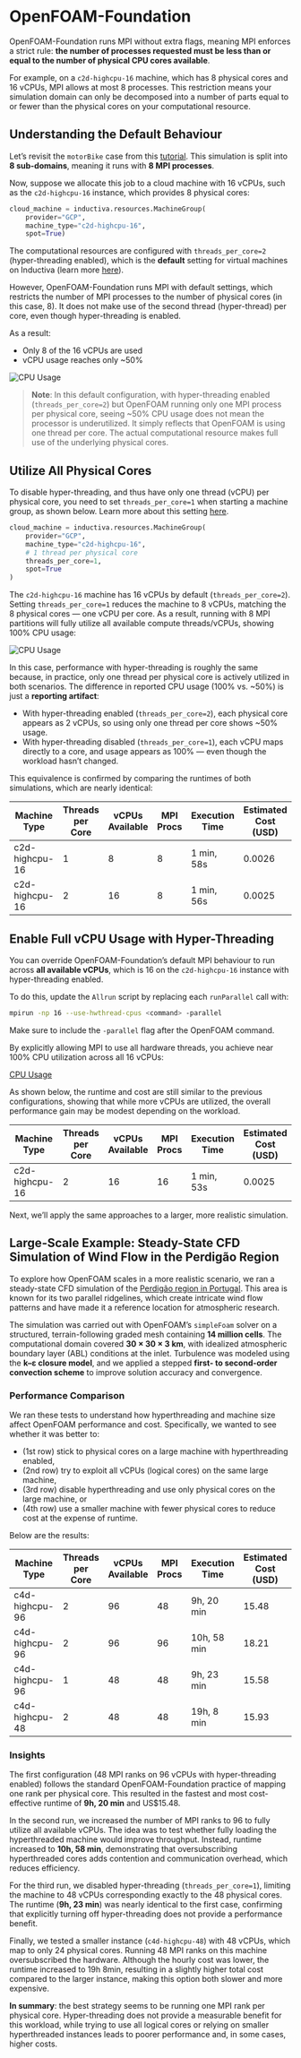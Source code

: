 # OpenFOAM-Foundation
OpenFOAM-Foundation runs MPI without extra flags, meaning MPI enforces a strict rule: **the number of processes requested must be less than or equal to the number of physical CPU cores available**.

For example, on a `c2d-highcpu-16` machine, which has 8 physical cores and 16 vCPUs, MPI allows at most 8 processes. This restriction means your simulation domain can only be decomposed into a number of parts equal to or fewer than the physical cores on your computational resource.

## Understanding the Default Behaviour
Let’s revisit the `motorBike` case from this [tutorial](../../quick-start). This simulation is split into **8 sub-domains**, meaning it runs with **8 MPI processes**.

Now, suppose we allocate this job to a cloud machine with 16 vCPUs, such as the `c2d-highcpu-16` instance, which 
provides 8 physical cores:

```python
cloud_machine = inductiva.resources.MachineGroup(
    provider="GCP",
    machine_type="c2d-highcpu-16",
    spot=True)
```

The computational resources are configured with `threads_per_core=2` (hyper-threading enabled), which is the **default** setting for virtual machines on Inductiva (learn more [here](https://inductiva.ai/guides/how-it-works/machines/hyperthreading)). 

However, OpenFOAM-Foundation runs MPI with default settings, which restricts the number of MPI processes to the number of physical cores (in this case, 8). It does not make use of the second thread (hyper-thread) per core, even though hyper-threading is enabled.

As a result:
* Only 8 of the 16 vCPUs are used
* vCPU usage reaches only ~50%

![CPU Usage](openfoam/quick-start/system_metrics_50_2tpc)

> **Note**: In this default configuration, with hyper-threading enabled (`threads_per_core=2`) but OpenFOAM running only one MPI process per physical core, seeing ~50% CPU usage does not mean the processor is underutilized. It simply reflects that OpenFOAM is using one thread per core. The actual computational resource makes full use of the underlying physical cores.

## Utilize All Physical Cores
To disable hyper-threading, and thus have only one thread (vCPU) per physical core, you need to set `threads_per_core=1` when starting a machine group, as shown below. Learn more about this setting [here](https://inductiva.ai/guides/how-it-works/machines/hyperthreading).

```python
cloud_machine = inductiva.resources.MachineGroup(
    provider="GCP",
    machine_type="c2d-highcpu-16",
    # 1 thread per physical core
	threads_per_core=1,
    spot=True
)
```

The `c2d-highcpu-16` machine has 16 vCPUs by default (`threads_per_core=2`). Setting `threads_per_core=1` reduces the machine to 8 vCPUs, matching the 8 physical cores — one vCPU per core. As a result, running with 8 MPI partitions will fully utilize all available compute threads/vCPUs, showing 100% CPU usage:

![CPU Usage](openfoam/quick-start/system_metrics_100.png)

In this case, performance with hyper-threading is roughly the same because, in practice, only one thread per physical core is actively utilized in both scenarios. The difference in reported CPU usage (100% vs. ~50%) is just a **reporting artifact**:
- With hyper-threading enabled (`threads_per_core=2`), each physical core appears as 2 vCPUs, so using only one thread per core shows ~50% usage.
- With hyper-threading disabled (`threads_per_core=1`), each vCPU maps directly to a core, and usage appears as 100% — even though the workload hasn’t changed.

This equivalence is confirmed by comparing the runtimes of both simulations, which are nearly identical:

| Machine Type   | Threads per Core | vCPUs Available| MPI Procs |Execution Time | Estimated Cost (USD) |
| -------------- | ---------------- | ---------------|---------- |-------------- | -------------------- |
| c2d-highcpu-16 | 1                | 8              |  8        | 1 min, 58s    | 0.0026               |
| c2d-highcpu-16 | 2                | 16             |  8        | 1 min, 56s    | 0.0025               |

## Enable Full vCPU Usage with Hyper-Threading
You can override OpenFOAM-Foundation’s default MPI behaviour to run across **all available vCPUs**, which is 16 on the `c2d-highcpu-16` instance with hyper-threading enabled.

To do this, update the `Allrun` script by replacing each `runParallel` call with:

```bash
mpirun -np 16 --use-hwthread-cpus <command> -parallel
```

Make sure to include the `-parallel` flag after the OpenFOAM command.

By explicitly allowing MPI to use all hardware threads, you achieve near 100% CPU utilization across all 16 vCPUs:

[CPU Usage](openfoam/foundation_16_vcpus.png)

As shown below, the runtime and cost are still similar to the previous configurations, showing that while more vCPUs are utilized, the overall performance gain may be modest depending on the workload.

| Machine Type   | Threads per Core | vCPUs Available| MPI Procs |Execution Time | Estimated Cost (USD) |
| -------------- | ---------------- | ---------------|---------- |-------------- | -------------------- |
| c2d-highcpu-16 | 2                | 16             |  16       | 1 min, 53s    | 0.0025               |

Next, we’ll apply the same approaches to a larger, more realistic simulation.

## Large-Scale Example: Steady-State CFD Simulation of Wind Flow in the Perdigão Region
To explore how OpenFOAM scales in a more realistic scenario, we ran a steady-state CFD simulation of the [Perdigão region in Portugal](https://journals.ametsoc.org/view/journals/bams/100/5/bams-d-17-0227.1.xml). This area is known for its two parallel ridgelines, which create intricate wind flow patterns and have made it a reference location for atmospheric research.

The simulation was carried out with OpenFOAM’s `simpleFoam` solver on a structured, terrain-following graded mesh containing **14 million cells**. The computational domain covered **30 × 30 × 3 km**, with idealized atmospheric boundary layer (ABL) conditions at the inlet. Turbulence was modeled using the **k–ε closure model**, and we applied a stepped **first- to second-order convection scheme** to improve solution accuracy and convergence.

### Performance Comparison
We ran these tests to understand how hyperthreading and machine size affect OpenFOAM performance and cost. Specifically, we wanted to see whether it was better to:
- (1st row) stick to physical cores on a large machine with hyperthreading enabled,
- (2nd row) try to exploit all vCPUs (logical cores) on the same large machine,
- (3rd row) disable hyperthreading and use only physical cores on the large machine, or
- (4th row) use a smaller machine with fewer physical cores to reduce cost at the expense of runtime.

Below are the results:

| Machine Type   | Threads per Core | vCPUs Available | MPI Procs | Execution Time | Estimated Cost (USD) |
| -------------- | ---------------- | --------------- | --------- | -------------- | ---------- |
| c4d-highcpu-96 | 2                | 96              | 48        | 9h, 20 min   | 15.48      |
| c4d-highcpu-96 | 2                | 96              | 96        | 10h, 58 min  | 18.21      |
| c4d-highcpu-96 | 1                | 48              | 48        | 9h, 23 min   | 15.58      |
| c4d-highcpu-48 | 2                | 48              | 48        | 19h, 8 min   | 15.93      |

### Insights
The first configuration (48 MPI ranks on 96 vCPUs with hyper-threading enabled) follows the standard OpenFOAM-Foundation practice of mapping one rank per physical core. This resulted in the fastest and most cost-effective runtime of **9h, 20 min** and US$15.48.

In the second run, we increased the number of MPI ranks to 96 to fully utilize all available vCPUs. The idea was to test whether fully loading the hyperthreaded machine would improve throughput. Instead, runtime increased to **10h, 58 min**, demonstrating that oversubscribing hyperthreaded cores adds contention and communication overhead, which reduces efficiency.

For the third run, we disabled hyper-threading (`threads_per_core=1`), limiting the machine to 48 vCPUs corresponding exactly to the 48 physical cores. The runtime (**9h, 23 min**) was nearly identical to the first case, confirming that explicitly turning off hyper-threading does not provide a performance benefit.

Finally, we tested a smaller instance (`c4d-highcpu-48`) with 48 vCPUs, which map to only 24 physical cores. Running 48 MPI ranks on this machine oversubscribed the hardware. Although the hourly cost was lower, the runtime increased to 19h 8min, resulting in a slightly higher total cost compared to the larger instance, making this option both slower and more expensive.

**In summary**: the best strategy seems to be running one MPI rank per physical core. Hyper-threading does not provide a measurable benefit for this workload, while trying to use all logical cores or relying on smaller hyperthreaded instances leads to poorer performance and, in some cases, higher costs.